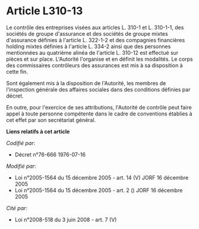 # Article L310-13

Le contrôle des entreprises visées aux articles L. 310-1 et L. 310-1-1, des sociétés de groupe d'assurance et des sociétés de
groupe mixtes d'assurance définies à l'article L. 322-1-2 et des compagnies financières holding mixtes définies à l'article
L. 334-2 ainsi que des personnes mentionnées au quatrième alinéa de l'article L. 310-12 est effectué sur pièces et sur place.
L'Autorité l'organise et en définit les modalités. Le corps des commissaires contrôleurs des assurances est mis à sa
disposition à cette fin.

Sont également mis à la disposition de l'Autorité, les membres de l'inspection générale des affaires sociales dans des
conditions définies par décret.

En outre, pour l'exercice de ses attributions, l'Autorité de contrôle peut faire appel à toute personne compétente dans le
cadre de conventions établies à cet effet par son secrétariat général.

**Liens relatifs à cet article**

_Codifié par_:

  - Décret n°76-666 1976-07-16

_Modifié par_:

  - Loi n°2005-1564 du 15 décembre 2005 - art. 14 (V) JORF 16 décembre 2005
  - Loi n°2005-1564 du 15 décembre 2005 - art. 2 () JORF 16 décembre 2005

_Cité par_:

  - Loi n°2008-518 du 3 juin 2008 - art. 7 (V)

